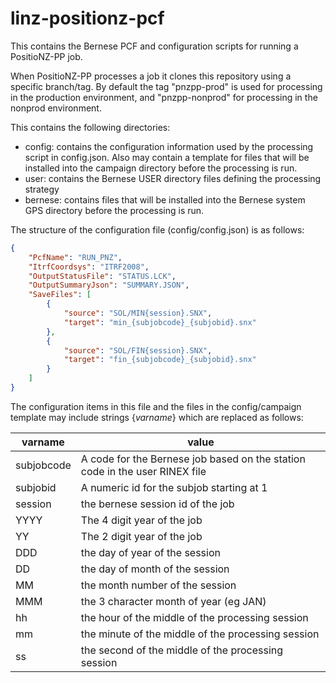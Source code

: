 # linz-positionz-pcf

This contains the Bernese PCF and configuration scripts for running a PositioNZ-PP job.

When PositioNZ-PP processes a job it clones this repository using a specific branch/tag.
By default the tag "pnzpp-prod" is used for processing in the production environment, and
"pnzpp-nonprod" for processing in the nonprod environment.

This contains the following directories:

* config: contains the configuration information used by the processing script in config.json.  Also may contain a template for files that will be installed into the campaign directory before the processing is run.
* user: contains the Bernese USER directory files defining the processing strategy
* bernese: contains files that will be installed into the Bernese system GPS directory before the processing is run.

The structure of the configuration file (config/config.json) is as follows:

```json
{
    "PcfName": "RUN_PNZ",
    "ItrfCoordsys": "ITRF2008",
    "OutputStatusFile": "STATUS.LCK",
    "OutputSummaryJson": "SUMMARY.JSON",
    "SaveFiles": [
        {
            "source": "SOL/MIN{session}.SNX",
            "target": "min_{subjobcode}_{subjobid}.snx"
        },
        {
            "source": "SOL/FIN{session}.SNX",
            "target": "fin_{subjobcode}_{subjobid}.snx"
        }
    ]
}
```

The configuration items in this file and the files in the config/campaign template may include strings {_varname_} which are replaced as follows:

varname | value
--- | ---
subjobcode | A code for the Bernese job based on the station code in the user RINEX file
subjobid | A numeric id for the subjob starting at 1
session | the bernese session id of the job
YYYY | The 4 digit year of the job
YY | The 2 digit year of the job
DDD | the day of year of the session
DD | the day of month of the session
MM | the month number of the session
MMM | the 3 character month of year (eg JAN)
hh | the hour of the middle of the processing session
mm | the minute of the middle of the processing session
ss | the second of the middle of the processing session
